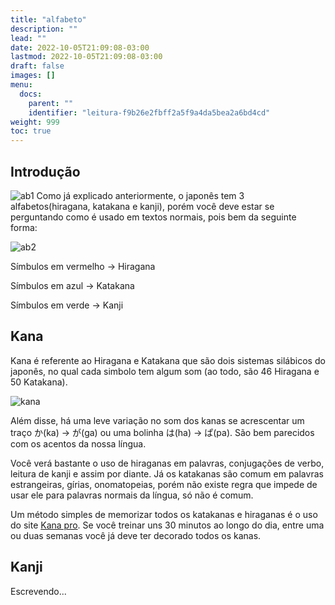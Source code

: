 ```yaml
---
title: "alfabeto"
description: ""
lead: ""
date: 2022-10-05T21:09:08-03:00
lastmod: 2022-10-05T21:09:08-03:00
draft: false
images: []
menu:
  docs:
    parent: ""
    identifier: "leitura-f9b26e2fbff2a5f9a4da5bea2a6bd4cd"
weight: 999
toc: true
---
```


## Introdução

![ab1](/ab1.jpg 'ab1')
Como já explicado anteriormente, o japonês tem 3 alfabetos(hiragana, katakana e kanji), porém você deve estar se perguntando como é usado em textos normais, pois bem da seguinte forma:

![ab2](/ab2.png 'ab2')

Símbulos em vermelho -> Hiragana

Símbulos em azul -> Katakana

Símbulos em verde -> Kanji

## Kana

Kana é referente ao Hiragana e Katakana que são dois sistemas silábicos do japonês, no qual cada simbolo tem algum som (ao todo, são 46 Hiragana e 50 Katakana). 

![kana](/kana.jpg 'kana')

Além disse, há uma leve variação no som dos kanas se acrescentar um traço か(ka) -> が(ga) ou uma bolinha は(ha) -> ぱ(pa). São bem parecidos com os acentos da nossa língua.

Você verá bastante o uso de hiraganas em palavras, conjugações de verbo, leitura de kanji e assim por diante. Já os katakanas são comum em palavras estrangeiras, gírias, onomatopeias, porém não existe regra que impede de usar ele para palavras normais da língua, só não é comum. 

Um método simples de memorizar todos os katakanas e hiraganas é o uso do site [Kana pro](https://kana.pro/). Se você treinar uns 30 minutos ao longo do dia, entre uma ou duas semanas você já deve ter decorado todos os kanas.

## Kanji

Escrevendo...

